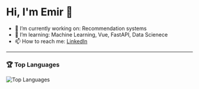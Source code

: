 # Hi, I'm Emir 👋

- 🔭 I’m currently working on: Recommendation systems
- 🌱 I’m learning: Machine Learning, Vue, FastAPI, Data Scienece
- 📫 How to reach me: [LinkedIn](https://www.linkedin.com/in/mehmet-emir-sahin/)

---

### 🏆 Top Languages
![Top Languages](https://github-readme-stats.vercel.app/api/top-langs/?username=emirsahin&layout=compact&theme=tokyonight)
